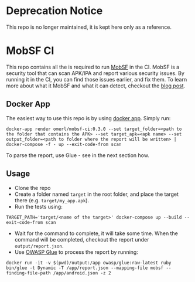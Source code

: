# Deprecation Notice

This repo is no longer maintained, it is kept here only as a reference.

# MobSF CI
This repo contains all the is required to run [MobSF](https://github.com/MobSF/Mobile-Security-Framework-MobSF) in the CI.
MobSF is a security tool that can scan APK/IPA and report various security issues.
By running it in the CI, you can find those issues earlier, and fix them. To learn more about what it MobSF and what it can detect, checkout the [blog post](https://medium.com/@omerlh/how-to-continuously-hacking-your-app-c8b32d1633ad).

## Docker App
The easiest way to use this repo is by using [docker app](https://github.com/docker/app). Simply run:
```
docker-app render omerl/mobsf-ci:0.3.0 --set target_folder=<path to the folder that contains the APK> --set target_apk=<apk name> --set output_folder=<path to folder where the report will be written> | docker-compose -f - up --exit-code-from scan
```
To parse the report, use Glue - see in the next section how.

## Usage
* Clone the repo
* Create a folder named `target` in the root folder, and place the target there (e.g. `target/my_app.apk`).
* Run the tests using:
```
TARGET_PATH='target/<name of the target>' docker-compose up --build --exit-code-from scan
```
* Wait for the command to complete, it will take some time. When the command will be completed, checkout the report under `output/report.json`.
* Use [OWASP Glue](https://github.com/OWASP/glue) to process the report by running:
```
docker run -it -v $(pwd)/output:/app owasp/glue:raw-latest ruby bin/glue -t Dynamic -T /app/report.json --mapping-file mobsf --finding-file-path /app/android.json -z 2
```

